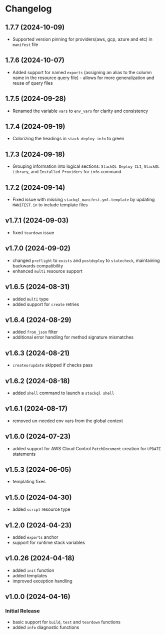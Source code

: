 # Changelog

## 1.7.7 (2024-10-09)

- Supported version pinning for providers(aws, gcp, azure and etc) in `manifest` file

## 1.7.6 (2024-10-07)

- Added support for named `exports` (assigning an alias to the column name in the resource query file) - allows for more generalization and reuse of query files

## 1.7.5 (2024-09-28)

- Renamed the variable `vars` to `env_vars` for clarity and consistency

## 1.7.4 (2024-09-19)

- Colorizing the headings in `stack-deploy info` to green

## 1.7.3 (2024-09-18)

- Grouping information into logical sections: `StackQL Deploy CLI`, `StackQL Library`, and `Installed Providers` for `info` command.

## 1.7.2 (2024-09-14)

- Fixed issue with missing `stackql_manifest.yml.template` by updating `MANIFEST.in` to include template files

## v1.7.1 (2024-09-03)

- fixed `teardown` issue

## v1.7.0 (2024-09-02)

- changed `preflight` to `exists` and `postdeploy` to `statecheck`, maintaining backwards compatibility
- enhanced `multi` resource support

## v1.6.5 (2024-08-31)

- added `multi` type
- added support for `create` retries

## v1.6.4 (2024-08-29)

- added `from_json` filter
- additional error handling for method signature mismatches

## v1.6.3 (2024-08-21)

- `createorupdate` skipped if checks pass

## v1.6.2 (2024-08-18)

- added `shell` command to launch a `stackql shell`

## v1.6.1 (2024-08-17)

- removed un-needed env vars from the global context

## v1.6.0 (2024-07-23)

- added support for AWS Cloud Control `PatchDocument` creation for `UPDATE` statements

## v1.5.3 (2024-06-05)

- templating fixes

## v1.5.0 (2024-04-30)

- added `script` resource type

## v1.2.0 (2024-04-23)

- added `exports` anchor
- support for runtime stack variables

## v1.0.26 (2024-04-18)

- added `init` function
- added templates
- improved exception handling

## v1.0.0 (2024-04-16)

### Initial Release

- basic support for `build`, `test` and `teardown` functions
- added `info` diagnostic functions
